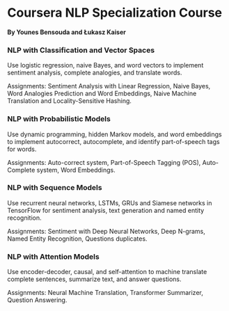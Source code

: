 # Coursera NLP Specialization Course 
**By Younes Bensouda and Łukasz Kaiser**

### NLP with Classification and Vector Spaces
Use logistic regression, naive Bayes, and word vectors to implement
sentiment analysis, complete analogies, and translate words.

Assignments: Sentiment Analysis with Linear Regression, Naive Bayes, Word Analogies Prediction and Word
Embeddings, Naive Machine Translation and Locality-Sensitive Hashing.

### NLP with Probabilistic Models
Use dynamic programming, hidden Markov models, and word embeddings to
implement autocorrect, autocomplete, and identify part-of-speech tags for words.

Assignments: Auto-correct system, Part-of-Speech Tagging (POS), Auto-Complete system, Word Embeddings.

### NLP with Sequence Models
Use recurrent neural networks, LSTMs, GRUs and Siamese networks in TensorFlow
for sentiment analysis, text generation and named entity recognition.

Assignments: Sentiment with Deep Neural Networks, Deep N-grams, Named Entity Recognition, Questions
duplicates.

### NLP with Attention Models
Use encoder-decoder, causal, and self-attention to machine translate complete
sentences, summarize text, and answer questions.

Assignments: Neural Machine Translation, Transformer Summarizer, Question Answering.
